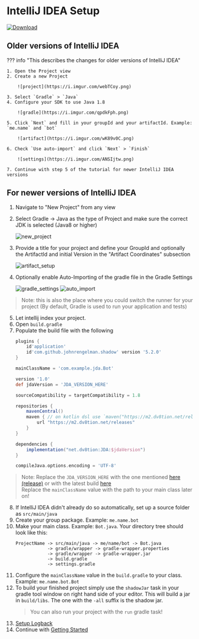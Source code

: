 # IntelliJ IDEA Setup

[ ![Download](https://shields.io/maven-metadata/v?metadataUrl=https%3A%2F%2Fm2.dv8tion.net%2Freleases%2Fnet%2Fdv8tion%2FJDA%2Fmaven-metadata.xml&color=informational&label=Download) ](https://ci.dv8tion.net/job/JDA/lastSuccessfulBuild/)

## Older versions of IntelliJ IDEA

??? info "This describes the changes for older versions of IntelliJ IDEA"

    1. Open the Project view
    2. Create a new Project

        ![project](https://i.imgur.com/webTCoy.png)

    3. Select `Gradle` > `Java`
    4. Configure your SDK to use Java 1.8

        ![gradle](https://i.imgur.com/qpdkFph.png)

    5. Click `Next` and fill in your groupId and your artifactId. Example: `me.name` and `bot`

        ![artifact](https://i.imgur.com/wK89v0C.png)

    6. Check `Use auto-import` and click `Next` > `Finish`

        ![settings](https://i.imgur.com/ANSIjtw.png)

    7. Continue with step 5 of the tutorial for newer IntelliJ IDEA versions


## For newer versions of IntelliJ IDEA

1. Navigate to "New Project" from any view
2. Select Gradle -> Java as the type of Project and make sure the correct JDK is selected (Java8 or higher)

    ![new_project](https://i.imgur.com/cEOAzz2.png)

3. Provide a title for your project and define your GroupId and optionally the ArtifactId and initial Version in the "Artifact Coordinates" subsection

    ![artifact_setup](https://i.imgur.com/Vn1Ocm1.png)

4. Optionally enable Auto-Importing of the gradle file in the Gradle Settings

    ![gradle_settings](https://i.imgur.com/a99Nj1G.png)
    ![auto_import](https://i.imgur.com/sT6sZof.png)

> Note: this is also the place where you could switch the runner for your project (By default, Gradle is used to run your application and tests)

5. Let intellij index your project.
6. Open `build.gradle`
7. Populate the build file with the following
    ```gradle
    plugins {
        id'application'
        id'com.github.johnrengelman.shadow' version '5.2.0'
    }
    
    mainClassName = 'com.example.jda.Bot'
    
    version '1.0'
    def jdaVersion = 'JDA_VERSION_HERE'
    
    sourceCompatibility = targetCompatibility = 1.8
    
    repositories {
        mavenCentral()
        maven { // on kotlin dsl use `maven("https://m2.dv8tion.net/releases")` instead
            url "https://m2.dv8tion.net/releases"
        }
    }
    
    dependencies {
        implementation("net.dv8tion:JDA:$jdaVersion")
    }
    
    compileJava.options.encoding = 'UTF-8'
    ```
> Note: Replace the `JDA_VERSION_HERE` with the one mentioned [here (release)](https://github.com/DV8FromTheWorld/JDA/releases/latest) or with the latest build [here](https://ci.dv8tion.net/job/JDA/lastSuccessfulBuild/)<br>
> Replace the `mainClassName` value with the path to your main class later on! 

8. If IntelliJ IDEA didn't already do so automatically, set up a source folder as `src/main/java`
9. Create your group package. Example: `me.name.bot`
10. Make your main class. Example: `Bot.java`.
    Your directory tree should look like this:
    ```
    ProjectName -> src/main/java -> me/name/bot -> Bot.java
                -> gradle/wrapper -> gradle-wrapper.properties
                -> gradle/wrapper -> gradle-wrapper.jar
                -> build.gradle
                -> settings.gradle
    ```
11. Configure the `mainClassName` value in the `build.gradle` to your class. Example: `me.name.bot.Bot`
12. To build your finished project simply use the `shadowJar` task in your gradle tool window on right hand side of your editor. This will build a jar in `build/libs`. The one with the `-all` suffix is the shadow jar.
    > You can also run your project with the `run` gradle task!
13. [Setup Logback](logging.md)
14. Continue with [Getting Started](./using-jda/getting-started.md)